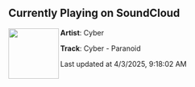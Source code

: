 ## Currently Playing on SoundCloud

[<img align="left" width="100" src="https://i1.sndcdn.com/artworks-sf3Cny6tFVyKoHm3-01lrRQ-t500x500.png">](https://soundcloud.com/dirtyworkzofficial/cyber-paranoid?in=saxurn/sets/blissed-out/)

**Artist**: Cyber 

**Track**: Cyber - Paranoid

Last updated at 4/3/2025, 9:18:02 AM
